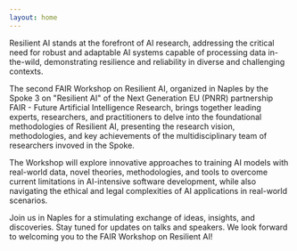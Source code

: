 ```yaml
---
layout: home
---
```


Resilient AI stands at the forefront of AI research, addressing the critical need for robust and adaptable AI systems capable of processing data in-the-wild, demonstrating resilience and reliability in diverse and challenging contexts.

The second FAIR Workshop on Resilient AI, organized in Naples by the Spoke 3 on "Resilient AI" of the Next Generation EU (PNRR) partnership FAIR - Future Artificial Intelligence Research, brings together leading experts, researchers, and practitioners to delve into the foundational methodologies of Resilient AI, presenting the research vision, methodologies, and key achievements of the multidisciplinary team of researchers invoved in the Spoke. 

The Workshop will explore innovative approaches to training AI models with real-world data, novel theories, methodologies, and tools to overcome current limitations in AI-intensive software development, while also navigating the ethical and legal complexities of AI applications in real-world scenarios.

Join us in Naples for a stimulating exchange of ideas, insights, and discoveries.
Stay tuned for updates on talks and speakers. 
We look forward to welcoming you to the FAIR Workshop on Resilient AI!
